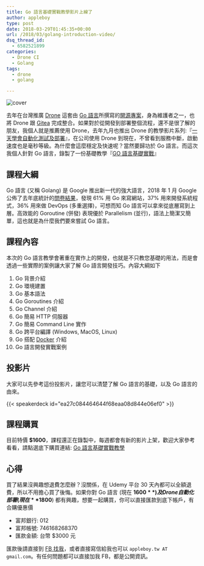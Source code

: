 ```yaml
---
title: Go 語言基礎實戰教學影片上線了
author: appleboy
type: post
date: 2018-03-29T01:45:35+00:00
url: /2018/03/golang-introduction-video/
dsq_thread_id:
  - 6582521899
categories:
  - Drone CI
  - Golang
tags:
  - drone
  - golang

---
```

![cover](https://i2.wp.com/farm1.staticflickr.com/805/39050902230_b1d91bc120_z.jpg)

去年在台灣推廣 [Drone][3] 這套由 [Go 語言][4]所撰寫的[開源專案][5]，身為維護者之一，也將 Drone 跟 [Gitea][6] 完成整合。如果對於從開發到部署整個流程，還不是很了解的朋友，我個人就是推薦使用 Drone，去年九月也推出 Drone 的教學影片系列:『[一天學會自動化測試及部署][7]』，在公司使用 Drone 到現在，不曾看到服務中斷，啟動速度也是毫秒等級。為什麼會這麼穩定及快速呢？當然要歸功於 Go 語言。而這次我個人針對 Go 語言，錄製了一份基礎教學『[GO 語言基礎實戰][2]』

<!--more-->

## 課程大綱

Go 語言 (又稱 Golang) 是 Google 推出新一代的強大語言，2018 年 1 月 Google 公佈了去年底統計的[問卷結果][8]，發現 61% 用 Go 來寫網站，37% 用來開發系統程式，36% 用來做 DevOps (多重選擇)，可想而知 Go 語言可以拿來從底層寫到上層。高效能的 Goroutine (併發) 表現優於 Parallelism (並行)，語法上簡潔又簡單，這也就是為什麼我們要來嘗試 Go 語言。

## 課程內容

本次的 Go 語言教學會著重在實作上的開發，也就是不只教您基礎的用法，而是會透過一些實際的案例讓大家了解 Go 語言開發技巧。內容大綱如下

  1. Go 背景介紹
  2. Go 環境建置
  3. Go 基本語法
  4. Go Goroutines 介紹
  5. Go Channel 介紹
  6. Go 簡易 HTTP 伺服器
  7. Go 簡易 Command Line 實作
  8. Go 跨平台編譯 (Windows, MacOS, Linux)
  9. Go 搭配 [Docker][9] 介紹
 10. Go 語言開發實戰案例

## 投影片

大家可以先參考這份投影片，讓您可以清楚了解 Go 語言的基礎，以及 Go 語言的由來。

{{< speakerdeck id="ea27c084464644f68eaa08d844e06ef0" >}}

## 課程購買

目前特價 **$1600**，課程還正在錄製中，每週都會有新的影片上架，歡迎大家參考看看，請點選底下購買連結: [Go 語言基礎實戰教學][2]

## 心得

買了結果沒興趣想退費怎麼辦？沒關係，在 Udemy 平台 30 天內都可以全額退費，所以不用擔心買了後悔。如果你對 Go 語言 (現在 **$1600**) 及 Drone 自動化部署 (現在 **$1800**) 都有興趣，想要一起購買，你可以直接匯款到底下帳戶，有合購優惠價

* 富邦銀行: 012
* 富邦帳號: 746168268370
* 匯款金額: 台幣 $3000 元

匯款後請直接到 [FB 找我][10]，或者直接寫信給我也可以 `appleboy.tw AT gmail.com`。有任何問題都可以直接加我 FB，都是公開資訊。

[2]: https://www.udemy.com/golang-fight/?couponCode=GOLANG-INTRO
[3]: https://drone.io/
[4]: https://golang.org
[5]: https://github.com/drone/drone
[6]: https://github.com/go-gitea/gitea
[7]: https://www.udemy.com/devops-oneday/?couponCode=DRONE-DEVOPS
[8]: https://blog.golang.org/survey2017-results
[9]: https://www.docker.com/
[10]: https://www.facebook.com/appleboy46
